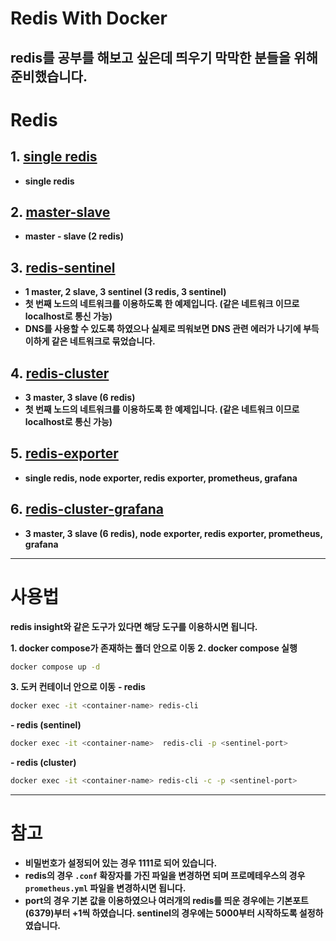 # Redis With Docker

**redis를 공부를 해보고 싶은데 띄우기 막막한 분들을 위해 준비했습니다.**
---

# Redis

## 1. [single redis](https://github.com/GreenTea9227/redis-practice/tree/main/redis)

- **single redis**

## 2. [master-slave](https://github.com/GreenTea9227/redis-practice/tree/main/master-slave)

- **master - slave (2 redis)**

## 3. [redis-sentinel](https://github.com/GreenTea9227/redis-practice/tree/main/redis-sentinel)

- **1 master, 2 slave, 3 sentinel (3 redis, 3 sentinel)**
- **첫 번째 노드의 네트워크를 이용하도록 한 예제입니다. (같은 네트워크 이므로 localhost로 통신 가능)**
- **DNS를 사용할 수 있도록 하였으나 실제로 띄워보면 DNS 관련 에러가 나기에 부득이하게 같은 네트워크로 묶었습니다.**

## 4. [redis-cluster](https://github.com/GreenTea9227/redis-practice/tree/main/redis-cluster)

- **3 master, 3 slave (6 redis)**
- **첫 번째 노드의 네트워크를 이용하도록 한 예제입니다. (같은 네트워크 이므로 localhost로 통신 가능)**

## 5. [redis-exporter](https://github.com/GreenTea9227/redis-practice/tree/main/redis-exporter)

- **single redis, node exporter, redis exporter, prometheus, grafana**

## 6. [redis-cluster-grafana](https://github.com/GreenTea9227/redis-practice/tree/main/redis-cluster-grafana)

- **3 master, 3 slave (6 redis), node exporter, redis exporter, prometheus, grafana**

---

# 사용법

**redis insight와 같은 도구가 있다면 해당 도구를 이용하시면 됩니다.**

**1. docker compose가 존재하는 폴더 안으로 이동**
**2. docker compose 실행**
```bash
docker compose up -d
```

**3. 도커 컨테이너 안으로 이동**
**- redis**
     
```bash
docker exec -it <container-name> redis-cli
```

**- redis (sentinel)**
```bash
docker exec -it <container-name>  redis-cli -p <sentinel-port>
```

**- redis (cluster)**
```bash
docker exec -it <container-name> redis-cli -c -p <sentinel-port>
```

---

# 참고
- **비밀번호가 설정되어 있는 경우 1111로 되어 있습니다.**
- **redis의 경우 `.conf` 확장자를 가진 파일을 변경하면 되며 프로메테우스의 경우 `prometheus.yml` 파일을 변경하시면 됩니다.**
- **port의 경우 기본 값을 이용하였으나 여러개의 redis를 띄운 경우에는 기본포트(6379)부터 +1씩 하였습니다. sentinel의 경우에는 5000부터 시작하도록 설정하였습니다.**



